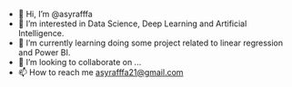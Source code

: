 - 👋 Hi, I’m @asyrafffa
- 👀 I’m interested in Data Science, Deep Learning and Artificial Intelligence.
- 🌱 I’m currently learning doing some project related to linear regression and Power BI.
- 💞️ I’m looking to collaborate on ...
- 📫 How to reach me asyrafffa21@gmail.com

<!---
asyrafffa/asyrafffa is a ✨ special ✨ repository because its `README.md` (this file) appears on your GitHub profile.
You can click the Preview link to take a look at your changes.
--->
